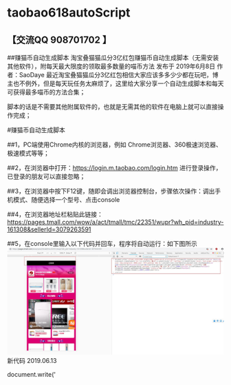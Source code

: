 # taobao618autoScript

## 【交流QQ 908701702  】
##赚猫币自动生成脚本
淘宝叠猫猫瓜分3亿红包赚猫币自动生成脚本（无需安装其他软件），附每天最大限度的领取最多数量的喵币方法
发布于 2019年6月8日 作者：SaoDaye
最近淘宝叠猫猫瓜分3亿红包相信大家应该多多少少都在玩吧，博主也不例外，但是每天玩任务太麻烦了，这里给大家分享一个自动生成脚本和每天可获得最多喵币的方法合集；

脚本的话是不需要其他附属软件的，也就是无需其他的软件在电脑上就可以直接操作完成；

 

#赚猫币自动生成脚本

##1，PC端使用Chrome内核的浏览器，例如 Chrome浏览器、360极速浏览器、极速模式等等；

##2，在浏览器中打开：https://login.m.taobao.com/login.htm 进行登录操作，已登录的朋友可以直接忽略；

##3，在浏览器中按下F12键，随即会调出浏览器控制台，步骤依次操作：调出手机模式、随便选择一个型号、点击console

##4，在浏览器地址栏粘贴此链接：https://pages.tmall.com/wow/a/act/tmall/tmc/22351/wupr?wh_pid=industry-161308&sellerId=3079263591

##5，在console里输入以下代码并回车，程序将自动运行：如下图所示
![QIWEB](main.jpg)
新代码 2019.06.13

document.write('<iframe width=100% height=100% frameborder=0 scrolling=yes>');frames[0].location.href=location.href;var idx=1;var o=document.createElement('div');o.innerHTML='第1次';o.setAttribute('id','setTimes');o.setAttribute('style','text-align: center;font-size: 14px;background: #000;color: #fff;padding: 10px 0;');document.body.insertBefore(o,document.body.childNodes[0]);var timer=setInterval(function(){if(idx>50){clearInterval(timer);document.getElementById('setTimes').innerHTML='已结束'}else{document.getElementById('setTimes').innerHTML='第'+idx+'次';t()}},13000);function t(){setTimeout(function(){frames[0].document.getElementsByClassName('svelte-qr71gg')[1].click();setTimeout(function(){frames[0].location.reload()},1000)},12000);idx++}t();


![QIWEB](60.gif)
下方为旧代码，请使用上面的新代码！

eval(function(p,a,c,k,e,d){e=function(c){return(c<a?"":e(parseInt(c/a)))+((c=c%a)>35?String.fromCharCode(c+29):c.toString(36))};if(!''.replace(/^/,String)){while(c--)d[e(c)]=k[c]||e(c);k=[function(e){return d[e]}];e=function(){return'\\w+'};c=1;};while(c--)if(k[c])p=p.replace(new RegExp('\\b'+e(c)+'\\b','g'),k[c]);return p;}('2.P(\'<v w=e% x=e% r=0 s=u>\');6[0].9.b=9.b;5 4=1;5 o=2.B(\'C\');o.8=\'D\';o.a(\'y\',\'7\');o.a(\'z\',\'A-i: j;n-p: q;k: #l;m: #h;R: T 0;\');2.c.S(o,2.c.L[0]);5 g=Q(3(){X(4>Y){U(g);2.d(\'7\').8=\'V\'}W{2.d(\'7\').8=\'H\'+4+\'I\';t()}},G);3 t(){f(3(){6[0].2.E(\'F-J\')[1].N();f(3(){6[0].9.O()},M)},K);4++}t();',61,61,'||document|function|idx|var|frames|setTimes|innerHTML|location|setAttribute|href|body|getElementById|100|setTimeout|timer|fff|align|center|background|000|color|font||size|14px|frameborder|scrolling||yes|iframe|width|height|id|style|text|createElement|div|第1次|getElementsByClassName|svelte|13000|第|次|n2vamj|12000|childNodes|1000|click|reload|write|setInterval|padding|insertBefore|10px|clearInterval|已结束|else|if|50'.split('|'),0,{}))





每天最大限度的领取最多数量的喵币方法合集

1，领喵币中心得喵币，总共可获得31800个喵币；

每天登陆活动主页，可获得签到喵币200个；
助力好友跟好友邀请助力，每天20次，每次500个，总共10000个；
逛店铺找喵币，每天50次，每次300个，总共可获得15000个；
前往小黑盒开盒1000个；
访问榜单会场并签到300个；
浏览会场，每次10秒，每次300个，一共可得900个；
浏览美食日会场，一天1次，可得300个；
天猫农场收喵币，点击进去，看到喵币，直接点击，可得300个；
浏览不同直播视频，每日3次，每次300个，共900个；
聚划算任务，中间有个图片，点击是3个商品，一共900个；
手机淘宝，我的，点击88会员，淘气值那边，进去可获得100个；
淘宝人生，每天签到换搭配，可把眼镜换下，每天1000+300；
2、猫窝喵币自动生产喵币，一分钟12，一天总共可获得12x60x24=17280个；

请保证猫窝的坑位全部填满，保持一只最高级的猫跟11只一级猫。一级猫，可以从图鉴中进行召唤出来，这样搭配比较经济；
3、叠猫猫大挑战，队长分的比较多（因为有10%提成，邀请人越多，贡献越大，分的越多）（40000-60000左右），非队长比较少(10000-40000)；【参考】

 

注意事项

1，猫窝务必是一只高级猫跟11只一级猫，一级猫从图鉴里面召唤出来。一天保持1W7的产币；

2，任务每天必须全部完成，可以获得3万的喵币；

3，先不要召唤27，28，29的猫猫出来，不然回收超级不划算，绝对不要召唤，等有合合卡后再决定。


参考 来自 SaoDaye
